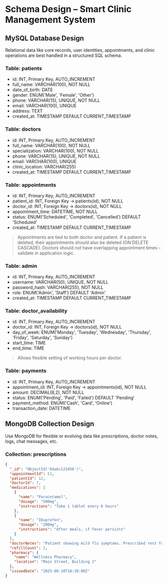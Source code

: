 # Schema Design – Smart Clinic Management System

## MySQL Database Design

Relational data like core records, user identities, appointments, and clinic operations are best handled in a structured SQL schema.

### Table: patients
- id: INT, Primary Key, AUTO_INCREMENT
- full_name: VARCHAR(100), NOT NULL
- date_of_birth: DATE
- gender: ENUM('Male', 'Female', 'Other')
- phone: VARCHAR(15), UNIQUE, NOT NULL
- email: VARCHAR(100), UNIQUE
- address: TEXT
- created_at: TIMESTAMP DEFAULT CURRENT_TIMESTAMP

### Table: doctors
- id: INT, Primary Key, AUTO_INCREMENT
- full_name: VARCHAR(100), NOT NULL
- specialization: VARCHAR(100), NOT NULL
- phone: VARCHAR(15), UNIQUE, NOT NULL
- email: VARCHAR(100), UNIQUE
- clinic_location: VARCHAR(255)
- created_at: TIMESTAMP DEFAULT CURRENT_TIMESTAMP

### Table: appointments
- id: INT, Primary Key, AUTO_INCREMENT
- patient_id: INT, Foreign Key → patients(id), NOT NULL
- doctor_id: INT, Foreign Key → doctors(id), NOT NULL
- appointment_time: DATETIME, NOT NULL
- status: ENUM('Scheduled', 'Completed', 'Cancelled') DEFAULT 'Scheduled'
- created_at: TIMESTAMP DEFAULT CURRENT_TIMESTAMP

> Appointments are tied to both doctor and patient. If a patient is deleted, their appointments should also be deleted (ON DELETE CASCADE). Doctors should not have overlapping appointment times – validate in application logic.

### Table: admin
- id: INT, Primary Key, AUTO_INCREMENT
- username: VARCHAR(50), UNIQUE, NOT NULL
- password_hash: VARCHAR(255), NOT NULL
- role: ENUM('Admin', 'Staff') DEFAULT 'Admin'
- created_at: TIMESTAMP DEFAULT CURRENT_TIMESTAMP

### Table: doctor_availability
- id: INT, Primary Key, AUTO_INCREMENT
- doctor_id: INT, Foreign Key → doctors(id), NOT NULL
- day_of_week: ENUM('Monday', 'Tuesday', 'Wednesday', 'Thursday', 'Friday', 'Saturday', 'Sunday')
- start_time: TIME
- end_time: TIME

> Allows flexible setting of working hours per doctor.

### Table: payments
- id: INT, Primary Key, AUTO_INCREMENT
- appointment_id: INT, Foreign Key → appointments(id), NOT NULL
- amount: DECIMAL(8,2), NOT NULL
- status: ENUM('Pending', 'Paid', 'Failed') DEFAULT 'Pending'
- payment_method: ENUM('Cash', 'Card', 'Online')
- transaction_date: DATETIME

## MongoDB Collection Design

Use MongoDB for flexible or evolving data like prescriptions, doctor notes, logs, chat messages, etc.

### Collection: prescriptions
```json
{
  "_id": "ObjectId('64abc123456')",
  "appointmentId": 51,
  "patientId": 12,
  "doctorId": 7,
  "medications": [
    {
      "name": "Paracetamol",
      "dosage": "500mg",
      "instructions": "Take 1 tablet every 6 hours"
    },
    {
      "name": "Ibuprofen",
      "dosage": "200mg",
      "instructions": "After meals, if fever persists"
    }
  ],
  "doctorNotes": "Patient showing mild flu symptoms. Prescribed rest for 3 days.",
  "refillCount": 2,
  "pharmacy": {
    "name": "Wellness Pharmacy",
    "location": "Main Street, Building 2"
  },
  "issuedDate": "2025-08-10T10:30:00Z"
}
